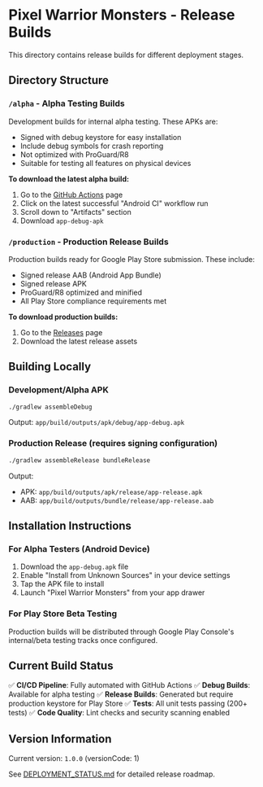 # Pixel Warrior Monsters - Release Builds

This directory contains release builds for different deployment stages.

## Directory Structure

### `/alpha` - Alpha Testing Builds
Development builds for internal alpha testing. These APKs are:
- Signed with debug keystore for easy installation
- Include debug symbols for crash reporting
- Not optimized with ProGuard/R8
- Suitable for testing all features on physical devices

**To download the latest alpha build:**
1. Go to the [GitHub Actions](https://github.com/Gameaday/Pixel-Warrior-Monsters/actions) page
2. Click on the latest successful "Android CI" workflow run
3. Scroll down to "Artifacts" section
4. Download `app-debug-apk`

### `/production` - Production Release Builds
Production builds ready for Google Play Store submission. These include:
- Signed release AAB (Android App Bundle)
- Signed release APK
- ProGuard/R8 optimized and minified
- All Play Store compliance requirements met

**To download production builds:**
1. Go to the [Releases](https://github.com/Gameaday/Pixel-Warrior-Monsters/releases) page
2. Download the latest release assets

## Building Locally

### Development/Alpha APK
```bash
./gradlew assembleDebug
```
Output: `app/build/outputs/apk/debug/app-debug.apk`

### Production Release (requires signing configuration)
```bash
./gradlew assembleRelease bundleRelease
```
Output: 
- APK: `app/build/outputs/apk/release/app-release.apk`
- AAB: `app/build/outputs/bundle/release/app-release.aab`

## Installation Instructions

### For Alpha Testers (Android Device)
1. Download the `app-debug.apk` file
2. Enable "Install from Unknown Sources" in your device settings
3. Tap the APK file to install
4. Launch "Pixel Warrior Monsters" from your app drawer

### For Play Store Beta Testing
Production builds will be distributed through Google Play Console's internal/beta testing tracks once configured.

## Current Build Status

✅ **CI/CD Pipeline**: Fully automated with GitHub Actions
✅ **Debug Builds**: Available for alpha testing
✅ **Release Builds**: Generated but require production keystore for Play Store
✅ **Tests**: All unit tests passing (200+ tests)
✅ **Code Quality**: Lint checks and security scanning enabled

## Version Information

Current version: `1.0.0` (versionCode: 1)

See [DEPLOYMENT_STATUS.md](../DEPLOYMENT_STATUS.md) for detailed release roadmap.
